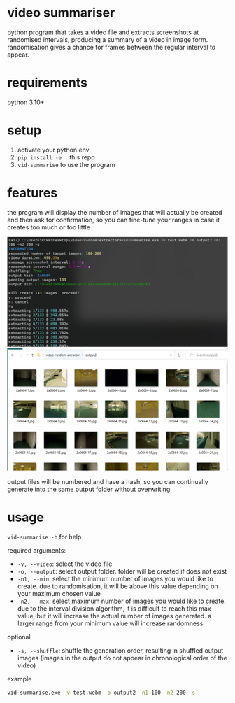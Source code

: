 # video summariser
python program that takes a video file and extracts screenshots at randomised intervals, producing a summary of a video in image form. randomisation gives a chance for frames between the regular interval to appear.

# requirements
python 3.10+

# setup
1. activate your python env
2. `pip install -e .` this repo
3. `vid-summarise` to use the program

# features
the program will display the number of images that will actually be created and then ask for confirmation, so you can fine-tune your ranges in case it creates too much or too little

![](./readme-img/1.png)
![](./readme-img/2.png)

output files will be numbered and have a hash, so you can continually generate into the same output folder without overwriting

# usage
`vid-summarise -h` for help

required arguments:

- `-v, --video`: select the video file
- `-o, --output`: select output folder. folder will be created if does not exist
- `-n1, --min`: select the minimum number of images you would like to create. due to randomisation, it will be above this value depending on your maximum chosen value
- `-n2, --max`: select maximum number of images you would like to create. due to the interval division algorithm, it is difficult to reach this max value, but it will increase the actual number of images generated. a larger range from your minimum value will increase randomness

optional

- `-s, --shuffle`: shuffle the generation order, resulting in shuffled output images (images in the output do not appear in chronological order of the video)

example
```bash
vid-summarise.exe -v test.webm -o output2 -n1 100 -n2 200 -s
```